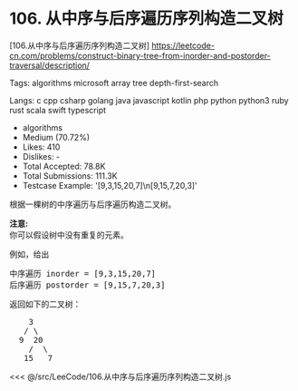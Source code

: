 # 106. 从中序与后序遍历序列构造二叉树  

[106.从中序与后序遍历序列构造二叉树] https://leetcode-cn.com/problems/construct-binary-tree-from-inorder-and-postorder-traversal/description/

Tags:   algorithms   microsoft   array   tree   depth-first-search 

Langs:  c   cpp   csharp   golang   java   javascript   kotlin   php   python   python3   ruby   rust   scala   swift   typescript 

* algorithms
* Medium (70.72%)
* Likes:    410
* Dislikes: -
* Total Accepted:    78.8K
* Total Submissions: 111.3K
* Testcase Example:  '[9,3,15,20,7]\n[9,15,7,20,3]'

<p>根据一棵树的中序遍历与后序遍历构造二叉树。</p>

<p><strong>注意:</strong><br>
你可以假设树中没有重复的元素。</p>

<p>例如，给出</p>

<pre>中序遍历 inorder =&nbsp;[9,3,15,20,7]
后序遍历 postorder = [9,15,7,20,3]</pre>

<p>返回如下的二叉树：</p>

<pre>    3
   / \
  9  20
    /  \
   15   7
</pre>

<<< @/src/LeeCode/106.从中序与后序遍历序列构造二叉树.js